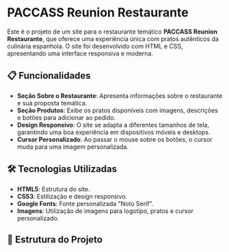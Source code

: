 # PACCASS Reunion Restaurante

Este é o projeto de um site para o restaurante temático **PACCASS Reunion Restaurante**, que oferece uma experiência única com pratos autênticos da culinária espanhola. O site foi desenvolvido com HTML e CSS, apresentando uma interface responsiva e moderna.

## 📋 Funcionalidades

- **Seção Sobre o Restaurante**: Apresenta informações sobre o restaurante e sua proposta temática.
- **Seção Produtos**: Exibe os pratos disponíveis com imagens, descrições e botões para adicionar ao pedido.
- **Design Responsivo**: O site se adapta a diferentes tamanhos de tela, garantindo uma boa experiência em dispositivos móveis e desktops.
- **Cursor Personalizado**: Ao passar o mouse sobre os botões, o cursor muda para uma imagem personalizada.

## 🛠️ Tecnologias Utilizadas

- **HTML5**: Estrutura do site.
- **CSS3**: Estilização e design responsivo.
- **Google Fonts**: Fonte personalizada "Noto Serif".
- **Imagens**: Utilização de imagens para logotipo, pratos e cursor personalizado.

## 📂 Estrutura do Projeto
